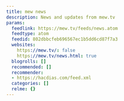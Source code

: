 ```yaml
---
title: mew news
description: News and updates from mew.tv
params:
  feedlink: https://mew.tv/feeds/news.atom
  feedtype: atom
  feedid: 802dbbcfeb696567ec1b5dd6cd87f7a3
  websites:
    https://mew.tv/: false
    https://mew.tv/news.html: true
  blogrolls: []
  recommended: []
  recommender:
  - https://hacdias.com/feed.xml
  categories: []
  relme: {}
---
```

